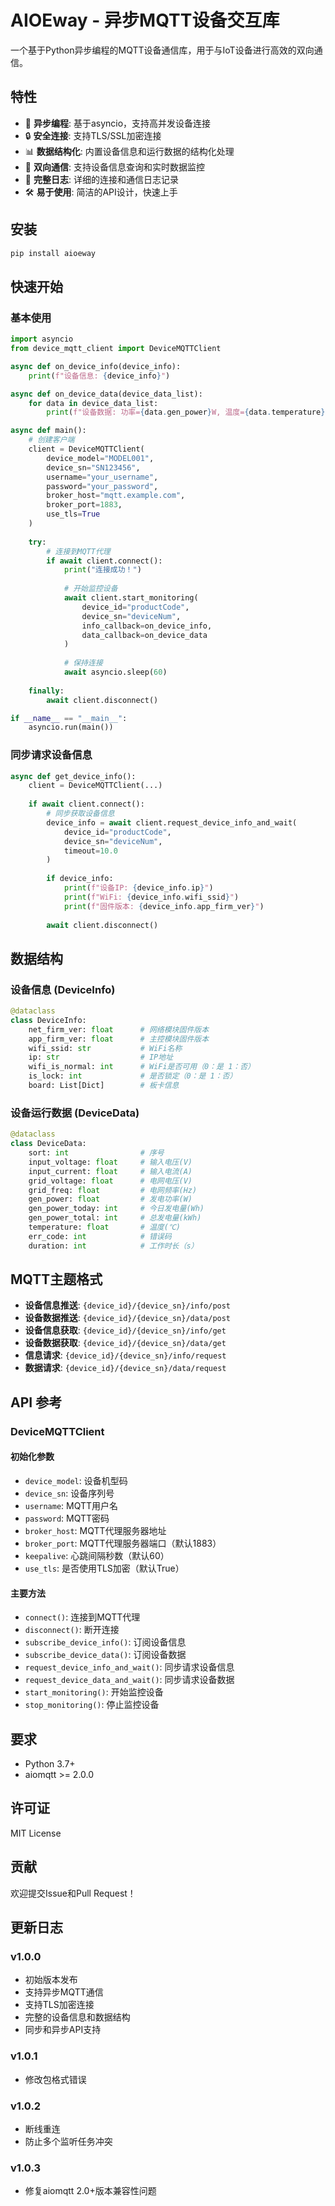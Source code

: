 # AIOEway - 异步MQTT设备交互库

一个基于Python异步编程的MQTT设备通信库，用于与IoT设备进行高效的双向通信。

## 特性

- 🚀 **异步编程**: 基于asyncio，支持高并发设备连接
- 🔒 **安全连接**: 支持TLS/SSL加密连接
- 📊 **数据结构化**: 内置设备信息和运行数据的结构化处理
- 🔄 **双向通信**: 支持设备信息查询和实时数据监控
- 📝 **完整日志**: 详细的连接和通信日志记录
- 🛠️ **易于使用**: 简洁的API设计，快速上手

## 安装

```bash
pip install aioeway
```

## 快速开始

### 基本使用

```python
import asyncio
from device_mqtt_client import DeviceMQTTClient

async def on_device_info(device_info):
    print(f"设备信息: {device_info}")

async def on_device_data(device_data_list):
    for data in device_data_list:
        print(f"设备数据: 功率={data.gen_power}W, 温度={data.temperature}°C")

async def main():
    # 创建客户端
    client = DeviceMQTTClient(
        device_model="MODEL001",
        device_sn="SN123456",
        username="your_username",
        password="your_password",
        broker_host="mqtt.example.com",
        broker_port=1883,
        use_tls=True
    )
    
    try:
        # 连接到MQTT代理
        if await client.connect():
            print("连接成功！")
            
            # 开始监控设备
            await client.start_monitoring(
                device_id="productCode",
                device_sn="deviceNum",
                info_callback=on_device_info,
                data_callback=on_device_data
            )
            
            # 保持连接
            await asyncio.sleep(60)
            
    finally:
        await client.disconnect()

if __name__ == "__main__":
    asyncio.run(main())
```

### 同步请求设备信息

```python
async def get_device_info():
    client = DeviceMQTTClient(...)
    
    if await client.connect():
        # 同步获取设备信息
        device_info = await client.request_device_info_and_wait(
            device_id="productCode",
            device_sn="deviceNum",
            timeout=10.0
        )
        
        if device_info:
            print(f"设备IP: {device_info.ip}")
            print(f"WiFi: {device_info.wifi_ssid}")
            print(f"固件版本: {device_info.app_firm_ver}")
        
        await client.disconnect()
```

## 数据结构

### 设备信息 (DeviceInfo)

```python
@dataclass
class DeviceInfo:
    net_firm_ver: float      # 网络模块固件版本
    app_firm_ver: float      # 主控模块固件版本
    wifi_ssid: str           # WiFi名称
    ip: str                  # IP地址
    wifi_is_normal: int      # WiFi是否可用（0：是 1：否）
    is_lock: int             # 是否锁定（0：是 1：否）
    board: List[Dict]        # 板卡信息
```

### 设备运行数据 (DeviceData)

```python
@dataclass
class DeviceData:
    sort: int                # 序号
    input_voltage: float     # 输入电压(V)
    input_current: float     # 输入电流(A)
    grid_voltage: float      # 电网电压(V)
    grid_freq: float         # 电网频率(Hz)
    gen_power: float         # 发电功率(W)
    gen_power_today: int     # 今日发电量(Wh)
    gen_power_total: int     # 总发电量(kWh)
    temperature: float       # 温度(℃)
    err_code: int            # 错误码
    duration: int            # 工作时长（s）
```

## MQTT主题格式

- **设备信息推送**: `{device_id}/{device_sn}/info/post`
- **设备数据推送**: `{device_id}/{device_sn}/data/post`
- **设备信息获取**: `{device_id}/{device_sn}/info/get`
- **设备数据获取**: `{device_id}/{device_sn}/data/get`
- **信息请求**: `{device_id}/{device_sn}/info/request`
- **数据请求**: `{device_id}/{device_sn}/data/request`

## API 参考

### DeviceMQTTClient

#### 初始化参数

- `device_model`: 设备机型码
- `device_sn`: 设备序列号
- `username`: MQTT用户名
- `password`: MQTT密码
- `broker_host`: MQTT代理服务器地址
- `broker_port`: MQTT代理服务器端口（默认1883）
- `keepalive`: 心跳间隔秒数（默认60）
- `use_tls`: 是否使用TLS加密（默认True）

#### 主要方法

- `connect()`: 连接到MQTT代理
- `disconnect()`: 断开连接
- `subscribe_device_info()`: 订阅设备信息
- `subscribe_device_data()`: 订阅设备数据
- `request_device_info_and_wait()`: 同步请求设备信息
- `request_device_data_and_wait()`: 同步请求设备数据
- `start_monitoring()`: 开始监控设备
- `stop_monitoring()`: 停止监控设备

## 要求

- Python 3.7+
- aiomqtt >= 2.0.0

## 许可证

MIT License

## 贡献

欢迎提交Issue和Pull Request！

## 更新日志

### v1.0.0
- 初始版本发布
- 支持异步MQTT通信
- 支持TLS加密连接
- 完整的设备信息和数据结构
- 同步和异步API支持

### v1.0.1
- 修改包格式错误

### v1.0.2
- 断线重连
- 防止多个监听任务冲突

### v1.0.3
- 修复aiomqtt 2.0+版本兼容性问题